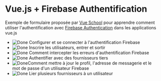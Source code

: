 # Vue.js + Firebase Authentification

Exemple de formulaire proposée par [Vue School](https://vueschool.io/courses/vuejs-firebase-authentication) pour apprendre comment utiliser l'authentification avec [Firebase Authentication](https://firebase.google.com/docs/auth) dans les applications vue.js 

[done]: https://user-images.githubusercontent.com/29199184/32275438-8385f5c0-bf0b-11e7-9406-42265f71e2bd.png "Done"

- ![Done][Done] Configurer et se connecter à l'authentification Firebase
- ![Done][Done] Inscrire les utilisateurs, entrer et sortir
- ![Done][Done] Comment intercepter les erreurs d'authentification Firebase
- ![Done][Done] Authentifier avec des fournisseurs tiers
- ![Done][Done]Comment mettre à jour le profil, l'adresse de messagerie et le mot de passe d'un utilisateur Firebase
- ![Done][Done] Lier plusieurs fournisseurs à un utilisateur